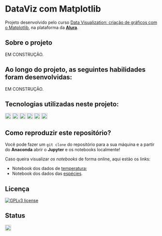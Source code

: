 # DataViz com Matplotlib

Projeto desenvolvido pelo curso [Data Visualization: criação de gráficos com o Matplotlib](https://cursos.alura.com.br/course/customizacao-matplot), na plataforma da **[Alura](https://www.alura.com.br/)**.

## Sobre o projeto
EM CONSTRUÇÃO.

## Ao longo do projeto, as seguintes habilidades foram desenvolvidas:
EM CONSTRUÇÃO.

## Tecnologias utilizadas neste projeto:
<img height="20" src="https://img.shields.io/badge/Jupyter_Notebook-orange"> <img height="20" src="https://img.shields.io/badge/Python-yellow"> <img height="20" src="https://img.shields.io/badge/Matplotlib-red"> <img height="20" src="https://img.shields.io/badge/NumPy-%234C4A73"> <img height="20" src="https://img.shields.io/badge/Pandas-turquoise"> <img height="20" src="https://img.shields.io/badge/Pillow-lightgray">

## Como reproduzir este repositório?
Você pode fazer um `git clone` do repositório para a sua máquina e a partir do **Anaconda** abrir o **Jupyter** e os notebooks localmente!

Caso queira visualizar *os notebooks* de forma online, aqui estão os links:

- Notebook dos dados de [temperatura](https://colab.research.google.com/drive/1KT99E-D3aLfHfuEo33TCXpWx8Ub2RtqK?usp=sharing);
- Notebook dos dados das [espécies](https://colab.research.google.com/drive/1iWtXJSQUpJqvypoMYjCv_j-O6Dtx00cK?usp=sharing).

## Licença
[![GPLv3 license](https://img.shields.io/badge/License-GPLv3-blue.svg)](http://perso.crans.org/besson/LICENSE.html)

## Status
<img height="20" src="https://img.shields.io/badge/Em%20progresso-yellow">
